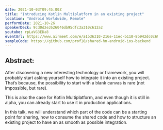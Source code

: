 ```yaml
---
date: 2021-10-03T09:45:00Z
title: "Introducing Kotlin Multiplatform in an existing project"
location: "Android Worldwide, Remote"
performDate: 2021-10-26
speakerDeck: 9cd0d2e3626046db95dfc3a310c612a2
youtube: rpLaVG3EDa8
eventUrl: https://www.airmeet.com/e/a1b36310-216e-11ec-b110-8b942dc0c69b
sampleCode: https://github.com/prof18/shared-hn-android-ios-backend
---
```


## Abstract:

After discovering a new interesting technology or framework, you will probably start asking yourself how to integrate it into an existing project. That’s because, the possibility to start with a blank canvas is rare (not impossible, but rare).

This is also the case for Kotlin Multiplatform, and even though it is still in alpha, you can already start to use it in production applications.

In this talk, we will understand which part of the code can be a starting point for sharing, how to consume the shared code and how to structure an existing project to have an as smooth as possible integration.
